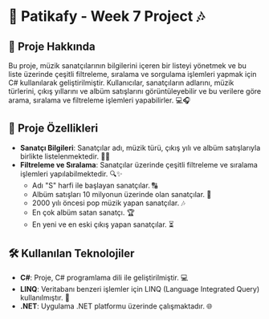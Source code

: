 # 🎵 **Patikafy - Week 7 Project** 🎶

## 📜 **Proje Hakkında**

Bu proje, müzik sanatçılarının bilgilerini içeren bir listeyi yönetmek ve bu liste üzerinde çeşitli filtreleme, sıralama ve sorgulama işlemleri yapmak için C# kullanılarak geliştirilmiştir. Kullanıcılar, sanatçıların adlarını, müzik türlerini, çıkış yıllarını ve albüm satışlarını görüntüleyebilir ve bu verilere göre arama, sıralama ve filtreleme işlemleri yapabilirler. 💻🎧

## 🚀 **Proje Özellikleri**

- **Sanatçı Bilgileri**: Sanatçılar adı, müzik türü, çıkış yılı ve albüm satışlarıyla birlikte listelenmektedir. 📅🎤
- **Filtreleme ve Sıralama**: Sanatçılar üzerinde çeşitli filtreleme ve sıralama işlemleri yapılabilmektedir. 🔍✨
  - Adı "S" harfi ile başlayan sanatçılar. 🔠
  - Albüm satışları 10 milyonun üzerinde olan sanatçılar. 💸
  - 2000 yılı öncesi pop müzik yapan sanatçılar. 🎶
  - En çok albüm satan sanatçı. 🏆
  - En yeni ve en eski çıkış yapan sanatçılar. ⏳

## 🛠️ **Kullanılan Teknolojiler**

- **C#**: Proje, C# programlama dili ile geliştirilmiştir. 💻
- **LINQ**: Veritabanı benzeri işlemler için LINQ (Language Integrated Query) kullanılmıştır. 🔄
- **.NET**: Uygulama .NET platformu üzerinde çalışmaktadır. 🌐
